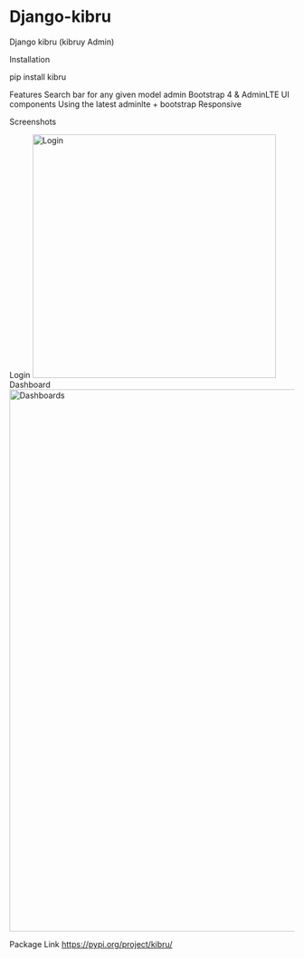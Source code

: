 # Django-kibru
Django kibru (kibruy Admin)


Installation

pip install kibru
 


Features
Search bar for any given model admin
Bootstrap 4 & AdminLTE UI components
Using the latest adminlte + bootstrap
Responsive


Screenshots

Login
<img width="430" alt="Login" src="https://user-images.githubusercontent.com/87245699/221366411-3170dc75-6c95-4016-86ea-233b2daf1307.png">
Dashboard 
<img width="957" alt="Dashboards" src="https://user-images.githubusercontent.com/87245699/221366429-c52dd816-272f-4c7b-b559-6db27edcce1a.png">



Package  Link
https://pypi.org/project/kibru/
